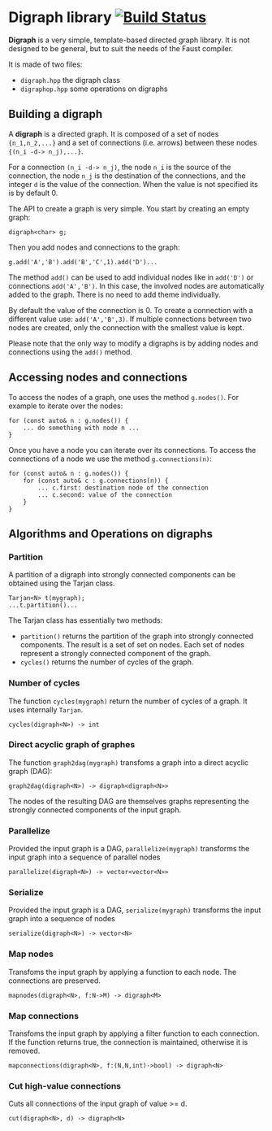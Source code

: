 # Digraph library [![Build Status](https://travis-ci.org/grame-cncm/digraph.svg?branch=master)](https://travis-ci.org/grame-cncm/digraph) 

**Digraph** is a very simple, template-based directed graph library. It is not designed to be general, but to suit the needs of the Faust compiler. 

It is made of two files:

- `digraph.hpp` the digraph class
- `digraphop.hpp` some operations on digraphs 

## Building a digraph
A **digraph** is a directed graph. It is composed of a set of nodes `{n_1,n_2,...}` and a set of connections (i.e. arrows) between these nodes `{(n_i -d-> n_j),...}`. 

For a connection `(n_i -d-> n_j)`, the node `n_i` is the source of the connection, the node `n_j` is the destination of the connections, and the integer `d` is the value of the connection. When the value is not specified its is by default 0.

The API to create a graph is very simple. You start by creating an empty graph:

	digraph<char> g;
	
Then you add nodes and connections to the graph:

	g.add('A','B').add('B','C',1).add('D')...
	
The method `add()` can be used to add individual nodes like in `add('D')` or connections `add('A','B')`. In this case, the involved nodes are automatically added to the graph. There is no need to add theme individually. 

By default the value of the connection is 0. To create a connection with a different value use: `add('A','B',3)`. If multiple connections between two nodes are created, only the connection with the smallest value is kept.

Please note that the only way to modify a digraphs is by adding nodes and connections using the `add()` method.

## Accessing nodes and connections
To access the nodes of a graph, one uses the method `g.nodes()`. For example to iterate over the nodes:

	for (const auto& n : g.nodes()) {
		... do something with node n ...
	}
		
Once you have a node you can iterate over its connections. To access the connections of a node we use the method `g.connections(n)`:

	for (const auto& n : g.nodes()) {
    	for (const auto& c : g.connections(n)) {
	   		... c.first: destination node of the connection
			... c.second: value of the connection
	    }
	}

## Algorithms and Operations on digraphs

### Partition
A partition of a digraph into strongly connected components can be obtained using the Tarjan class.

	Tarjan<N> t(mygraph); 
	...t.partition()...

The Tarjan class has essentially two methods:

- `partition()` returns the partition of the graph into strongly connected components. The result is a set of set on nodes.  Each set of nodes represent a strongly connected component of the graph.
- `cycles()` returns the number of cycles of the graph.

### Number of cycles
The function `cycles(mygraph)` return the number of cycles of a graph. It uses internally `Tarjan`.

	cycles(digraph<N>) -> int
	

### Direct acyclic graph of graphes
The function `graph2dag(mygraph)` transfoms a graph into a direct acyclic graph (DAG):

 	graph2dag(digraph<N>) -> digraph<digraph<N>>
 
The nodes of the resulting DAG are themselves graphs representing the strongly connected components of the input graph.

### Parallelize

Provided the input graph is a DAG,  `parallelize(mygraph)` transforms the input graph into a sequence of parallel nodes

	parallelize(digraph<N>) -> vector<vector<N>>
	
### Serialize

Provided the input graph is a DAG, `serialize(mygraph)` transforms the input graph into a sequence of nodes

	serialize(digraph<N>) -> vector<N>
	
	
### Map nodes
Transfoms the input graph by applying a function to each node. The connections are preserved. 

	mapnodes(digraph<N>, f:N->M) -> digraph<M> 
	
	
### Map connections
Transfoms the input graph by applying a filter function to each connection. If the function returns true, the connection is maintained, otherwise it
is removed.

	mapconnections(digraph<N>, f:(N,N,int)->bool) -> digraph<N>

### Cut high-value connections

Cuts all connections of the input graph of value >= d.

	cut(digraph<N>, d) -> digraph<N>

